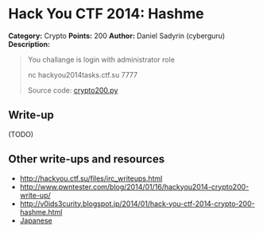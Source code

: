 # Hack You CTF 2014: Hashme

**Category:** Crypto
**Points:** 200
**Author:** Daniel Sadyrin (cyberguru)
**Description:**

> You challange is login with administrator role
>
> nc hackyou2014tasks.ctf.su 7777
>
> Source code: [crypto200.py](crypto200.py)

## Write-up

(TODO)

## Other write-ups and resources

* <http://hackyou.ctf.su/files/irc_writeups.html>
* <http://www.pwntester.com/blog/2014/01/16/hackyou2014-crypto200-write-up/>
* <http://v0ids3curity.blogspot.jp/2014/01/hack-you-ctf-2014-crypto-200-hashme.html>
* [Japanese](http://akiym.hateblo.jp/entry/2014/01/16/111012)
